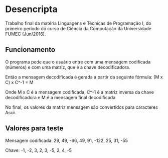 # Desencripta
Trabalho final  da matéria Linguagens e Técnicas de Programação I, do primeiro período do curso de Ciência da Computação da Universidade FUMEC (Jun/2016).

## Funcionamento
O programa pede que o usuário entre com uma mensagem codificada (números) e com uma matriz, que é a chave decodificadora. 

Então a mensagem decodificada é gerada a partir da seguinte fórmula: (M x C) x C^-1 = M

Onde M x C é a mensagem codificada, C^-1 é a matriz inversa da chave decodificadora e M é a mensagem final decodificada

No final, os valores da matriz mensagem são convertidos para caracteres Ascii.

## Valores para teste
Mensagem codificada: 29, 49, -66, 49, 91, -122, 25, 31, -55

Chave: -1, -2, 3, 2, 3, -5, 2, 4, -5
